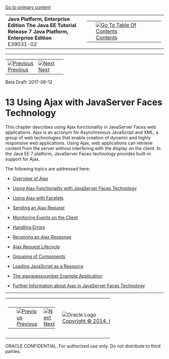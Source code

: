 [Go to primary content](#BEGIN)

<table>
<colgroup>
<col width="50%" />
<col width="50%" />
</colgroup>
<tbody>
<tr class="odd">
<td><strong>Java Platform, Enterprise Edition The Java EE Tutorial</strong><br />
<strong>Release 7 Java Platform, Enterprise Edition</strong><br />
E39031-02</td>
<td><table>
<tbody>
<tr class="odd">
<td> </td>
<td><a href="toc.htm"><img src="../../dcommon/gifs/toc.gif" alt="Go To Table Of Contents" /><br />
<span class="icon">Contents</span></a></td>
</tr>
</tbody>
</table></td>
</tr>
</tbody>
</table>

-----

<table>
<tbody>
<tr class="odd">
<td><a href="jsf-develop003.htm"><img src="../../dcommon/gifs/leftnav.gif" alt="Previous" /><br />
<span class="icon">Previous</span></a> </td>
<td><a href="jsf-ajax001.htm"><img src="../../dcommon/gifs/rightnav.gif" alt="Next" /><br />
<span class="icon">Next</span></a></td>
<td> </td>
</tr>
</tbody>
</table>

Beta Draft: 2017-06-12

# 13 Using Ajax with JavaServer Faces Technology

This chapter describes using Ajax functionality in JavaServer Faces web
applications. Ajax is an acronym for Asynchronous JavaScript and XML, a
group of web technologies that enable creation of dynamic and highly
responsive web applications. Using Ajax, web applications can retrieve
content from the server without interfering with the display on the
client. In the Java EE 7 platform, JavaServer Faces technology provides
built-in support for Ajax.

The following topics are addressed here:

  - [Overview of Ajax](jsf-ajax001.htm#GKIGR)

  - [Using Ajax Functionality with JavaServer Faces
    Technology](jsf-ajax002.htm#GKINL)

  - [Using Ajax with Facelets](jsf-ajax003.htm#GKABR)

  - [Sending an Ajax Request](jsf-ajax004.htm#GKACE)

  - [Monitoring Events on the Client](jsf-ajax005.htm#GKDDF)

  - [Handling Errors](jsf-ajax006.htm#GKDCB)

  - [Receiving an Ajax Response](jsf-ajax007.htm#GKDBR)

  - [Ajax Request Lifecycle](jsf-ajax008.htm#GKUAR)

  - [Grouping of Components](jsf-ajax009.htm#GKHYH)

  - [Loading JavaScript as a Resource](jsf-ajax010.htm#GKAAM)

  - [The ajaxguessnumber Example Application](jsf-ajax011.htm#GKOKB)

  - [Further Information about Ajax in JavaServer Faces
    Technology](jsf-ajax012.htm#GKSDK)

-----

<table style="width:66%;">
<colgroup>
<col width="33%" />
<col width="0%" />
<col width="33%" />
</colgroup>
<tbody>
<tr class="odd">
<td><table style="width:96%;">
<colgroup>
<col width="0%" />
<col width="48%" />
<col width="48%" />
</colgroup>
<tbody>
<tr class="odd">
<td> </td>
<td><a href="jsf-develop003.htm"><img src="../../dcommon/gifs/leftnav.gif" alt="Previous" /><br />
<span class="icon">Previous</span></a> </td>
<td><a href="jsf-ajax001.htm"><img src="../../dcommon/gifs/rightnav.gif" alt="Next" /><br />
<span class="icon">Next</span></a></td>
</tr>
</tbody>
</table></td>
<td><img src="../../dcommon/gifs/oracle.gif" alt="Oracle Logo" class="copyrightlogo" /> <a href="../../dcommon/html/cpyr.htm"><br />
<span class="copyrightlogo">Copyright © 2014, Oracle and/or its affiliates. All rights reserved.</span></a></td>
<td><table>
<tbody>
<tr class="odd">
<td> </td>
<td><a href="toc.htm"><img src="../../dcommon/gifs/toc.gif" alt="Go To Table Of Contents" /><br />
<span class="icon">Contents</span></a></td>
</tr>
</tbody>
</table></td>
</tr>
</tbody>
</table>

ORACLE CONFIDENTIAL. For authorized use only. Do not distribute to third parties.
